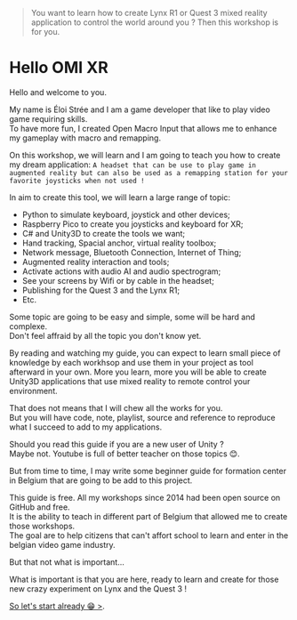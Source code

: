 > You want to learn how to create Lynx R1 or Quest 3 mixed reality application to control the world around you ?
> Then this workshop is for you.



# Hello OMI XR

Hello and welcome to you. 

My name is Éloi Strée and I am a game developer that like to play video game requiring skills.  
To have more fun, I created Open Macro Input that allows me to enhance my gameplay with macro and remapping.  

On this workshop, we will learn and I am going to teach you how to create my dream application:
`A headset that can be use to play game in augmented reality but can also be used as a remapping station for your favorite joysticks when not used !`

In aim to create this tool, we will learn a large range of topic:  
- Python to simulate keyboard, joystick and other devices;
- Raspberry Pico to create you joysticks and keyboard for XR;
- C# and Unity3D to create the tools we want;
- Hand tracking, Spacial anchor, virtual reality toolbox;  
- Network message, Bluetooth Connection, Internet of Thing;   
- Augmented reality interaction and tools;
- Activate actions with audio AI and audio spectrogram;
- See your screens by Wifi or by cable in the headset;
- Publishing for the Quest 3 and the Lynx R1; 
- Etc.

Some topic are going to be easy and simple, some will be hard and complexe.  
Don't feel affraid by all the topic you don't know yet.  
  
By reading and watching my guide, you can expect to learn small piece of knowledge by each workhsop and use them in your project as tool afterward in your own. More you learn, more you will be able to create Unity3D applications that use mixed reality to remote control your environment.

That does not means that I will chew all the works for you.    
But you will have code, note, playlist, source and reference to reproduce what I succeed to add to my applications.   

Should you read this guide if you are a new user of Unity ?  
Maybe not. Youtube is full of better teacher on those topics 😊. 

But from time to time, I may write some beginner guide for formation center in Belgium that are going to be add to this project. 


This guide is free. All my workshops since 2014 had been open source on GitHub and free.  
It is the ability to teach in different part of Belgium that allowed me to create those workshops.  
The goal are to help citizens that can't affort school to learn and enter in the belgian video game industry. 

But that not what is important...  

What is important is that you are here, ready to learn and create for those new crazy experiment on Lynx and the Quest 3 !

[So let's start already 😁 >](https://github.com/EloiStree/HelloOMIXR/wiki).  






 












